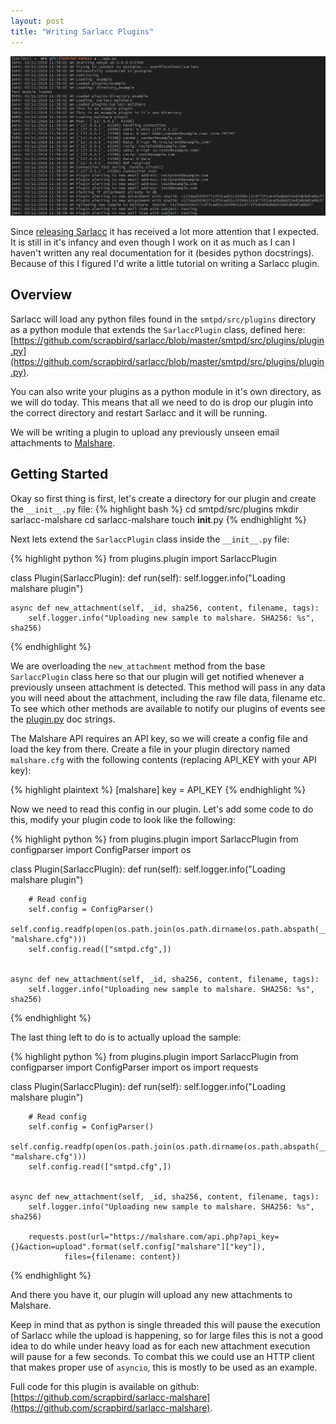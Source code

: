 ```yaml
---
layout: post
title: "Writing Sarlacc Plugins"
---
```


![sarlacc malshare](/images/sarlacc-malshare.png "sarlacc log output")

Since [releasing Sarlacc](/introducing-sarlacc/) it has received a lot more attention that I expected. It is still in it's infancy and even though I work on it as much as I can I haven't written any real documentation for it (besides python docstrings). Because of this I figured I'd write a little tutorial on writing a Sarlacc plugin.

## Overview

Sarlacc will load any python files found in the `smtpd/src/plugins` directory as a python module that extends the `SarlaccPlugin` class, defined here: [https://github.com/scrapbird/sarlacc/blob/master/smtpd/src/plugins/plugin.py](https://github.com/scrapbird/sarlacc/blob/master/smtpd/src/plugins/plugin.py).

You can also write your plugins as a python module in it's own directory, as we will do today. This means that all we need to do is drop our plugin into the correct directory and restart Sarlacc and it will be running.

We will be writing a plugin to upload any previously unseen email attachments to [Malshare](https://malshare.com/).

## Getting Started

Okay so first thing is first, let's create a directory for our plugin and create the `__init__.py` file:
{% highlight bash %}
cd smtpd/src/plugins
mkdir sarlacc-malshare
cd sarlacc-malshare
touch __init__.py
{% endhighlight %}

Next lets extend the `SarlaccPlugin` class inside the `__init__.py` file:

{% highlight python %}
from plugins.plugin import SarlaccPlugin

class Plugin(SarlaccPlugin):
    def run(self):
        self.logger.info("Loading malshare plugin")

    async def new_attachment(self, _id, sha256, content, filename, tags):
        self.logger.info("Uploading new sample to malshare. SHA256: %s", sha256)
{% endhighlight %}

We are overloading the `new_attachment` method from the base `SarlaccPlugin` class here so that our plugin will get notified whenever a previously unseen attachment is detected. This method will pass in any data you will need about the attachment, including the raw file data, filename etc. To see which other methods are available to notify our plugins of events see the [plugin.py](https://github.com/scrapbird/sarlacc/blob/master/smtpd/src/plugins/plugin.py) doc strings.

The Malshare API requires an API key, so we will create a config file and load the key from there. Create a file in your plugin directory named `malshare.cfg` with the following contents (replacing API_KEY with your API key):

{% highlight plaintext %}
[malshare]
key = API_KEY
{% endhighlight %}

Now we need to read this config in our plugin. Let's add some code to do this, modify your plugin code to look like the following:

{% highlight python %}
from plugins.plugin import SarlaccPlugin
from configparser import ConfigParser
import os

class Plugin(SarlaccPlugin):
    def run(self):
        self.logger.info("Loading malshare plugin")

        # Read config
        self.config = ConfigParser()
        self.config.readfp(open(os.path.join(os.path.dirname(os.path.abspath(__file__)), "malshare.cfg")))
        self.config.read(["smtpd.cfg",])


    async def new_attachment(self, _id, sha256, content, filename, tags):
        self.logger.info("Uploading new sample to malshare. SHA256: %s", sha256)
{% endhighlight %}

The last thing left to do is to actually upload the sample:

{% highlight python %}
from plugins.plugin import SarlaccPlugin
from configparser import ConfigParser
import os
import requests

class Plugin(SarlaccPlugin):
    def run(self):
        self.logger.info("Loading malshare plugin")

        # Read config
        self.config = ConfigParser()
        self.config.readfp(open(os.path.join(os.path.dirname(os.path.abspath(__file__)), "malshare.cfg")))
        self.config.read(["smtpd.cfg",])


    async def new_attachment(self, _id, sha256, content, filename, tags):
        self.logger.info("Uploading new sample to malshare. SHA256: %s", sha256)

        requests.post(url="https://malshare.com/api.php?api_key={}&action=upload".format(self.config["malshare"]["key"]),
                files={filename: content})
{% endhighlight %}

And there you have it, our plugin will upload any new attachments to Malshare.

Keep in mind that as python is single threaded this will pause the execution of Sarlacc while the upload is happening, so for large files this is not a good idea to do while under heavy load as for each new attachment execution will pause for a few seconds. To combat this we could use an HTTP client that makes proper use of `asyncio`, this is mostly to be used as an example.

Full code for this plugin is available on github: [https://github.com/scrapbird/sarlacc-malshare](https://github.com/scrapbird/sarlacc-malshare).